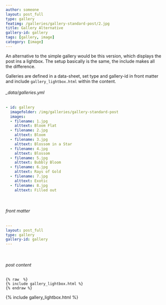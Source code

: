 ```yaml
---
author: someone
layout: post_full
type: gallery
featimg: /galleries/gallery-standard-post/2.jpg
title: Gallery Alternative
gallery-id: gallery
tags: [gallery, image]
category: [image]
---
```

An alternative to the simple gallery would be this version, which displays the post ins a lightbox.
The setup basically is the same, the include makes all the difference.

Galleries are defined in a data-sheet, set type and gallery-id in front matter and include `gallery_lightbox.html` within the content.
<br>

###### _data/galleries.yml

```yml
- id: gallery
  imagefolder: /img/galleries/gallery-standard-post
  images:
  - filename: 1.jpg
    alttext: Bloom Flat
  - filename: 2.jpg
    alttext: Bloom
  - filename: 3.jpg
    alttext: Blossom in a Star
  - filename: 4.jpg
    alttext: Blossom
  - filename: 5.jpg
    alttext: Bubbly Bloom
  - filename: 6.jpg
    alttext: Rays of Gold
  - filename: 7.jpg
    alttext: Exotic
  - filename: 8.jpg
    alttext: Filled out
```
<br>

###### front matter

```yml
---
layout: post_full
type: gallery
gallery-id: gallery
---
```
<br>

###### post content

``` liquid
{% raw  %}
{% include gallery_lightbox.html %}
{% endraw %}
```

{% include gallery_lightbox.html %}